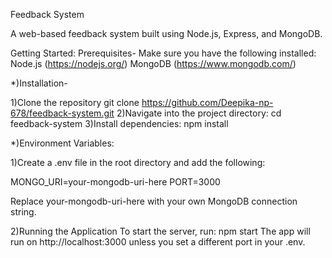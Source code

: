 Feedback System

A web-based feedback system built using Node.js, Express, and MongoDB.

Getting Started:
Prerequisites-
Make sure you have the following installed:
    Node.js (https://nodejs.org/)
    MongoDB (https://www.mongodb.com/)

*)Installation-

1)Clone the repository
  git clone https://github.com/Deepika-np-678/feedback-system.git
2)Navigate into the project directory:
  cd feedback-system
3)Install dependencies:
  npm install
  
*)Environment Variables:

1)Create a .env file in the root directory and add the following:

  MONGO_URI=your-mongodb-uri-here
  PORT=3000

Replace your-mongodb-uri-here with your own MongoDB connection string.

2)Running the Application
    To start the server, run:
        npm start
The app will run on http://localhost:3000 unless you set a different port in your .env.

